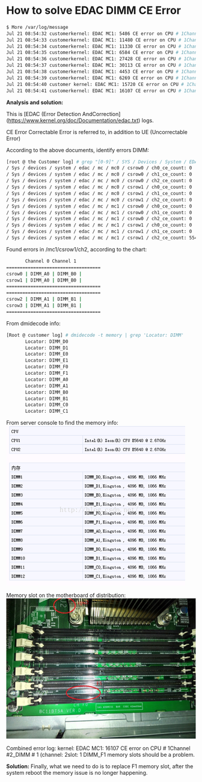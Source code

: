 # How to solve EDAC DIMM CE Error

```bash 
$ More /var/log/message
Jul 21 08:54:32 customerkernel: EDAC MC1: 5486 CE error on CPU # 1Channel # 2_DIMM # ​​1 (channel: 2 slot: 1page: 0x0 offset: 0x0 grain: 8 syndrome: 0x0)
Jul 21 08:54:33 customerkernel: EDAC MC1: 11480 CE error on CPU # 1Channel # 2_DIMM # ​​1 (channel: 2 slot: 1page: 0x0 offset: 0x0 grain: 8 syndrome: 0x0)
Jul 21 08:54:34 customerkernel: EDAC MC1: 11330 CE error on CPU # 1Channel # 2_DIMM # ​​1 (channel: 2 slot: 1page: 0x0 offset: 0x0 grain: 8 syndrome: 0x0)
Jul 21 08:54:35 customerkernel: EDAC MC1: 6584 CE error on CPU # 1Channel # 2_DIMM # ​​1 (channel: 2 slot: 1page: 0x0 offset: 0x0 grain: 8 syndrome: 0x0)
Jul 21 08:54:36 customerkernel: EDAC MC1: 27428 CE error on CPU # 1Channel # 2_DIMM # ​​1 (channel: 2 slot: 1page: 0x0 offset: 0x0 grain: 8 syndrome: 0x0)
Jul 21 08:54:37 customerkernel: EDAC MC1: 30113 CE error on CPU # 1Channel # 2_DIMM # ​​1 (channel: 2 slot: 1page: 0x0 offset: 0x0 grain: 8 syndrome: 0x0)
Jul 21 08:54:38 customerkernel: EDAC MC1: 4453 CE error on CPU # 1Channel # 2_DIMM # ​​1 (channel: 2 slot: 1page: 0x0 offset: 0x0 grain: 8 syndrome: 0x0)
Jul 21 08:54:39 ​​customerkernel: EDAC MC1: 6269 CE error on CPU # 1Channel # 2_DIMM # ​​1 (channel: 2 slot: 1page: 0x0 offset: 0x0 grain: 8 syndrome: 0x0)
Jul 21 08:54:40 customer kernel: EDAC MC1: 15720 CE error on CPU # 1Channel # 2_DIMM # ​​1 (channel: 2 slot: 1 page: 0x0offset: 0x0 grain: 8 syndrome: 0x0)
Jul 21 08:54:41 customerkernel: EDAC MC1: 16107 CE error on CPU # 1Channel # 2_DIMM # ​​1 (channel: 2 slot: 1page: 0x0 offset: 0x0 grain: 8 syndrome: 0x0)
```

**Analysis and solution:**
 
This is [EDAC (Error Detection AndCorrection] (https://www.kernel.org/doc/Documentation/edac.txt) logs.
 
CE Error Correctable Error is referred to, in addition to UE (Uncorrectable Error)

According to the above documents, identify errors DIMM:
```bash
[root @ the Customer log] # grep "[0-9]" / SYS / Devices / System / EDAC / MC / MC * / csrow * / * CH _ce_count
/ Sys / devices / system / edac / mc / mc0 / csrow0 / ch0_ce_count: 0
/ Sys / devices / system / edac / mc / mc0 / csrow0 / ch1_ce_count: 0
/ Sys / devices / system / edac / mc / mc0 / csrow0 / ch2_ce_count: 0
/ Sys / devices / system / edac / mc / mc0 / csrow1 / ch0_ce_count: 0
/ Sys / devices / system / edac / mc / mc0 / csrow1 / ch1_ce_count: 0
/ Sys / devices / system / edac / mc / mc0 / csrow1 / ch2_ce_count: 0
/ Sys / devices / system / edac / mc / mc1 / csrow0 / ch0_ce_count: 0
/ Sys / devices / system / edac / mc / mc1 / csrow0 / ch1_ce_count: 0
/ Sys / devices / system / edac / mc / mc1 / csrow0 / ch2_ce_count: 0
/ Sys / devices / system / edac / mc / mc1 / csrow1 / ch0_ce_count: 0
/ Sys / devices / system / edac / mc / mc1 / csrow1 / ch1_ce_count: 0
/ Sys / devices / system / edac / mc / mc1 / csrow1 / ch2_ce_count: 554836518
```

Found errors in /mc1/csrow1/ch2, according to the chart:
```bash
       Channel 0 Channel 1
===================================
csrow0 | DIMM_A0 | DIMM_B0 |
csrow1 | DIMM_A0 | DIMM_B0 |
===================================
===================================
csrow2 | DIMM_A1 | DIMM_B1 |
csrow3 | DIMM_A1 | DIMM_B1 |
===================================
```

From dmidecode info:
```bash
[Root @ customer log] # dmidecode -t memory | grep 'Locator: DIMM'
       Locator: DIMM_D0
       Locator: DIMM_D1
       Locator: DIMM_E0
       Locator: DIMM_E1
       Locator: DIMM_F0
       Locator: DIMM_F1
       Locator: DIMM_A0
       Locator: DIMM_A1
       Locator: DIMM_B0
       Locator: DIMM_B1
       Locator: DIMM_C0
       Locator: DIMM_C1
```

From server console to find the memory info:
![](20150721172950441.png)

Memory slot on the motherboard of distribution:
![](20150721173603239.jpg)


Combined error log: kernel: EDAC MC1: 16107 CE error on CPU # 1Channel #2_DIMM # ​​1 (channel: 2slot: 1 DIMM_F1 memory slots should be a problem.
 
**Solution:**
Finally, what we need to do is to replace F1 memory slot, after the system reboot the memory issue is no longer happening.